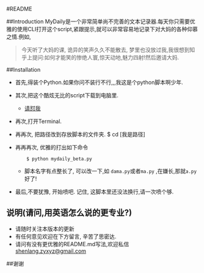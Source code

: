 #README

##Introduction
MyDaily是一个非常简单尚不完善的文本记录器.每天你只需要优雅的使用CLI打开这个script,紧跟提示,就可以非常容易地记录下对大妈的各种仰慕之情.例如,

>今天听了大妈的课, 诡异的笑声久久不能散去, 梦里也没放过我,我很想到知乎上提问:如何才能笑的惨绝人寰,惊天动地,魅力四射!然后邀请大妈.


##Installation
- 首先,得装个Python.如果你问不装行不行,,,我这是个python脚本啊少年.
- 其次,把这个酷炫无比的script下载到电脑里.
     - [请怼我](https://github.com/xpgeng/Road-to-Py/commit/a3e8f45012431d4cea58243b035caf6e14a8de61)
- 再次,打开Terminal.
- 再再次, 把路径改到存放脚本的文件夹.
           $ cd  [我是路径]
- 再再再次, 优雅的打出如下命令
   
          $ python mydaily_beta.py
     - 脚本名字有点整长了, 可以改一下,如 `dama.py`或者`ma.py` ,在嫌长,那就`a.py`好了!

- 最后,不要犹豫, 开始喷吧. 记住, 这脚本里还没法换行,请一次喷个够.


## 说明(请问,用英语怎么说的更专业?)
- 请随时关注本版本的更新
- 有任何意见欢迎在下方留言, 辛苦了思密达.
- 请问有没有更优雅的README.md写法,欢迎私信<shenlang.zyxyz@gmail.com> 


##谢谢



